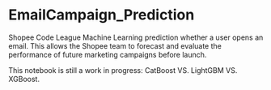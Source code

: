 # EmailCampaign_Prediction
Shopee Code League Machine Learning prediction whether a user opens an email. This allows the Shopee team to forecast and evaluate the performance of future marketing campaigns before launch.

This notebook is still  a work in progress: CatBoost VS. LightGBM VS. XGBoost.
